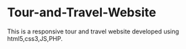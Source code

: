 # Tour-and-Travel-Website
This is a responsive tour and travel website developed using html5,css3,JS,PHP.
